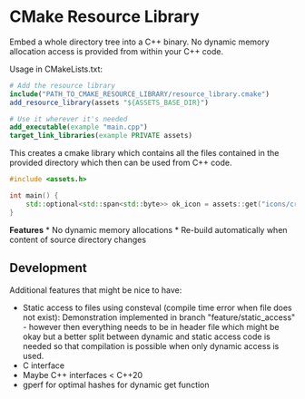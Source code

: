 # CMake Resource Library

Embed a whole directory tree into a C++ binary. No dynamic memory allocation access is provided from within your C++ code.

Usage in CMakeLists.txt:

```cmake
# Add the resource library
include("PATH_TO_CMAKE_RESOURCE_LIBRARY/resource_library.cmake")
add_resource_library(assets "${ASSETS_BASE_DIR}")

# Use it wherever it's needed
add_executable(example "main.cpp")
target_link_libraries(example PRIVATE assets)
```

This creates a cmake library which contains all the files contained in the provided directory which then can be used from C++ code.

```c++
#include <assets.h>

int main() {
    std::optional<std::span<std::byte>> ok_icon = assets::get("icons/cross.png");
}
```

**Features**
    * No dynamic memory allocations
    * Re-build automatically when content of source directory changes

## Development

Additional features that might be nice to have:
* Static access to files using consteval (compile time error when file does not exist): Demonstration implemented in branch "feature/static_access" - however then everything needs to be in header file which might be okay but a better split between dynamic and static access code is needed so that compilation is possible when only dynamic access is used.
* C interface
* Maybe C++ interfaces < C++20
* gperf for optimal hashes for dynamic get function

